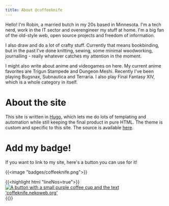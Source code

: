 ```yaml
---
title: About @coffeeknife
---
```


Hello! I'm Robin, a married butch in my 20s based in Minnesota. I'm a tech nerd, work in the IT sector and
overengineer my stuff at home. I'm a big fan of the old-style web, open source projects and freedom of information.

I also draw and do a lot of crafty stuff. Currently that means bookbinding, but in the past I've done knitting,
sewing, some minimal woodworking, journalling - really whatever catches my attention in the moment.

I might also write about anime and videogames on here. My current anime favorites are Trigun Stampede and Dungeon Meshi.
Recently I've been playing Bugsnax, Subnautica and Terraria. I also play Final Fantasy XIV, which is a whole category in itself.

# About the site

This site is written in [Hugo](https://gohugo.io), which lets me do lots of templating and automation while still keeping the final product
in pure HTML. The theme is custom and specific to this site. The source is available [here](https://github.com/coffeeknife/homepage).

# Add my badge!

If you want to link to my site, here's a button you can use for it!

{{<image "badges/coffeeknife.png">}}

{{<highlight html "lineNos=true">}}
<a href="https://coffeeknife.nekoweb.org">
    <img src="http://coffeeknife.nekoweb.org/badges/coffeeknife.png" alt="A button with a small purple coffee cup and the text 'coffeknife.nekoweb.org'">
</a>
{{</highlight>}}